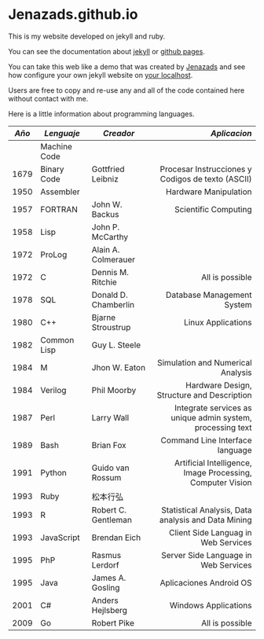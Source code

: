 Jenazads.github.io
=====================
This is my website developed on jekyll and ruby.

You can see the documentation about [jekyll][jekyll-home] or [github pages][github-pages].

You can take this web like a demo that was created by [Jenazads][jen-profile] and see how configure your own jekyll website on [your localhost][jekyll-localhost].

Users are free to copy and re-use any and all of the code contained here without contact with me.

Here is a little information about programming languages.

|*Año* | *Lenguaje*     |       *Creador*        |  *Aplicacion*                                                         |
|----|--------------|----------------------|---------------------------------------------------------------------:|
|    | Machine Code |                      |                                                                     |
|1679| Binary Code  | Gottfried Leibniz    | Procesar Instrucciones y Codigos de texto (ASCII)                   |
|1950| Assembler    |                      | Hardware Manipulation                                               |
|1957| FORTRAN      | John W. Backus       | Scientific Computing                                                |
|1958| Lisp         | John P. McCarthy     |                                                                     |
|1972| ProLog       | Alain A. Colmerauer  |                                                                     |
|1972| C            | Dennis M. Ritchie    | All is possible                                                     |
|1978| SQL          | Donald D. Chamberlin | Database Management System                                          |
|1980| C++     	    | Bjarne Stroustrup    | Linux Applications                                                  |
|1982| Common Lisp  | Guy L. Steele        |                                                                     |
|1984| M            | Jhon W. Eaton        | Simulation and Numerical Analysis                                   |
|1984| Verilog      | Phil Moorby          | Hardware Design, Structure and Description                          |
|1987| Perl         | Larry Wall           | Integrate services as unique admin system, processing text          |
|1989| Bash         | Brian Fox            | Command Line Interface language                                     |
|1991| Python       | Guido van Rossum     | Artificial Intelligence, Image Processing, Computer Vision          |
|1993| Ruby         | 松本行弘             |                                                                     |
|1993| R            | Robert C. Gentleman  | Statistical Analysis, Data analysis and Data Mining                 |
|1993| JavaScript   | Brendan Eich         | Client Side Languag in Web Services                                 |
|1995| PhP          | Rasmus Lerdorf       | Server Side Language in Web Services                                |
|1995| Java         | James A. Gosling     | Aplicaciones Android OS                                             |
|2001| C#           | Anders Hejlsberg     | Windows Applications                                                |
|2009| Go           | Robert Pike          | All is possible                                                     |

[jekyll-home]:      https://jekyllrb.com/
[github-pages]:     https://guides.github.com/features/pages/
[jen-profile]:      https://github.com/Jenazads/
[jekyll-localhost]: https://jenazads.github.io/webservices/Jekyll-a-setting-up-guide

